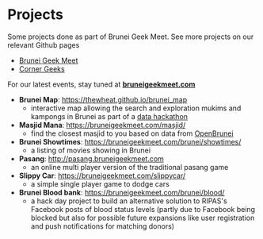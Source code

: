 # Projects

Some projects done as part of Brunei Geek Meet. See more projects on our relevant Github pages
- [Brunei Geek Meet](https://github.com/bruneigeekmeet/)
- [Corner Geeks](https://github.com/cornergeeks/)

For our latest events, stay tuned at **[bruneigeekmeet.com](https://bruneigeekmeet.com)**

- **Brunei Map**:  https://thewheat.github.io/brunei_map
   - interactive map allowing the search and exploration mukims and kampongs in Brunei as part of a [data hackathon](http://www.meetup.com/BruneiGeekMeet/events/229707511/)
- **Masjid Mana**: https://bruneigeekmeet.com/masjid/
   - find the closest masjid to you based on data from [OpenBrunei](http://openbrunei.org/2014/02/map-mosques-brunei-muara-masjid-brunei-muara/)
- **Brunei Showtimes**: https://bruneigeekmeet.com/brunei/showtimes/
   - a listing of movies showing in Brunei
- **Pasang**: http://pasang.bruneigeekmeet.com
   - an online multi player version of the traditional pasang game
- **Slippy Car**: https://bruneigeekmeet.com/slippycar/
   - a simple single player game to dodge cars
- **Brunei Blood bank**: https://bruneigeekmeet.com/brunei/blood/
   - a hack day project to build an alternative solution to RIPAS's Facebook posts of blood status levels (partly due to Facebook being blocked but also for possible future expansions like user registration and push notifications for matching donors)
